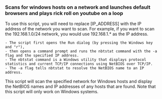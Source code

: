 ### Scans for windows hosts on a network and launches default browsers and plays rick roll on youtube on a loop
To use this script, you will need to replace [IP_ADDRESS] with the IP address of the network you want to scan. For example, if you want to scan the 192.168.1.0/24 network, you would use 192.168.1.* as the IP address.

    - The script first opens the Run dialog (by pressing the Windows key and "r"), 
    - then opens a command prompt and runs the nbtstat command with the -a flag and the specified IP address. 
    - The nbtstat command is a Windows utility that displays protocol statistics and current TCP/IP connections using NetBIOS over TCP/IP. 
    - The -a flag tells nbtstat to resolve the NetBIOS name to an IP address.

This script will scan the specified network for Windows hosts and display the NetBIOS names and IP addresses of any hosts that are found. Note that this script will only work on Windows systems.

